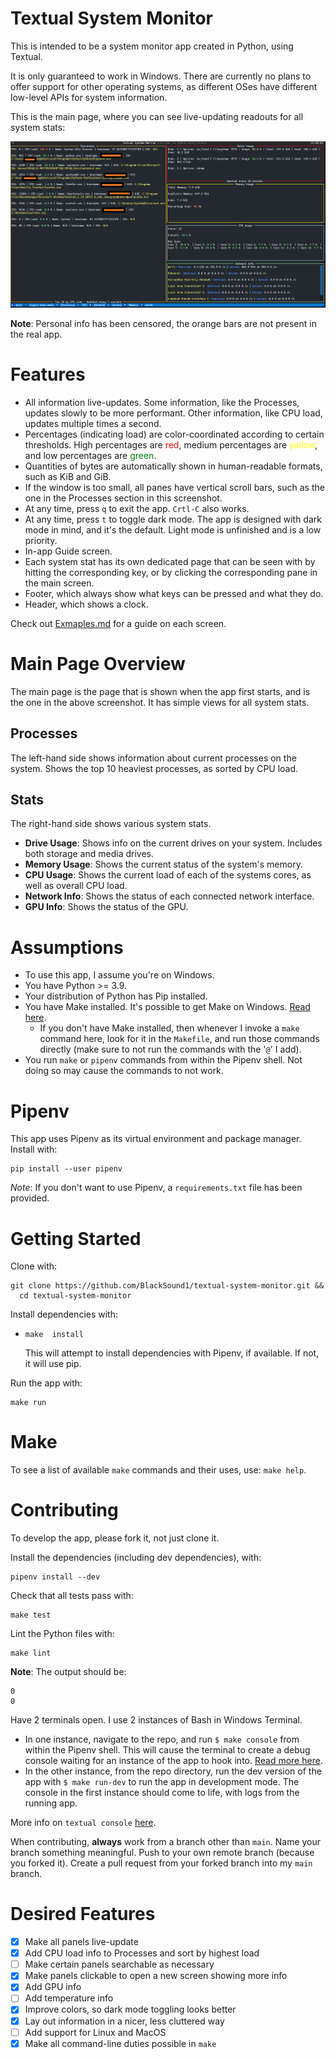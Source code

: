 # Textual System Monitor

This is intended to be a system monitor app created in Python, using Textual.

It is only guaranteed to work in Windows. There are currently no plans to offer support for other 
operating systems, as different OSes have different low-level APIs for system information.


This is the main page, where you can see live-updating readouts for all system stats:

![Somewhat Feature Complete Design](images/Mar29Screenshot.png)

**Note**: Personal info has been censored, the orange bars are not present in the real app.

# Features

- All information live-updates. Some information, like the Processes, updates slowly to be more performant.
  Other information, like CPU load, updates multiple times a second.
- Percentages (indicating load) are color-coordinated according to certain thresholds.
  High percentages are <span style="color: red;">red</span>, medium percentages are
  <span style="color: yellow;">yellow</span>, and low percentages are <span style="color: green;">green</span>.
- Quantities of bytes are automatically shown in human-readable formats, such as KiB and GiB.
- If the window is too small, all panes have vertical scroll bars, such as the one in the
  Processes section in this screenshot.
- At any time, press `q` to exit the app. `Crtl-C` also works.
- At any time, press `t` to toggle dark mode. The app is designed with dark mode in mind, and it's the default.
  Light mode is unfinished and is a low priority.
- In-app Guide screen.
- Each system stat has its own dedicated page that can be seen with by hitting the corresponding key, or by clicking
  the corresponding pane in the main screen.
- Footer, which always show what keys can be pressed and what they do.
- Header, which shows a clock.

Check out [Exmaples.md](Examples.md) for a guide on each screen.

# Main Page Overview

The main page is the page that is shown when the app first starts, and is the one in the above screenshot. It has
simple views for all system stats.

## Processes

The left-hand side shows information about current processes on the system. Shows the top 10 heaviest processes,
as sorted by CPU load. 

## Stats

The right-hand side shows various system stats.

- **Drive Usage**: Shows info on the current drives on your system. Includes both storage and media drives.
- **Memory Usage**: Shows the current status of the system's memory.
- **CPU Usage**: Shows the current load of each of the systems cores, as well as overall CPU load.
- **Network Info**: Shows the status of each connected network interface.
- **GPU Info**: Shows the status of the GPU.

# Assumptions

- To use this app, I assume you're on Windows.
- You have Python >= 3.9.
- Your distribution of Python has Pip installed.
- You have Make installed. It's possible to get Make on Windows.
  [Read here](https://stackoverflow.com/questions/32127524/how-to-install-and-use-make-in-windows).
  - If you don't have Make installed, then whenever I invoke a `make` command here, look for it in the `Makefile`, and
    run those commands directly (make sure to not run the commands with the '`@`' I add).
- You run `make` or `pipenv` commands from within the Pipenv shell. Not doing so may cause the commands to not work.

# Pipenv

This app uses Pipenv as its virtual environment and package manager. Install with:

```shell
pip install --user pipenv
```

*Note*: If you don't want to use Pipenv, a `requirements.txt` file has been provided.

# Getting Started

Clone with:

```shell
git clone https://github.com/BlackSound1/textual-system-monitor.git &&
  cd textual-system-monitor
```

Install dependencies with:

- ```shell
  make  install
  ```

  This will attempt to install dependencies with Pipenv, if available. If not, it will use pip.

Run the app with:

```shell
make run
```

# Make

To see a list of available `make` commands and their uses, use: `make help`.

# Contributing

To develop the app, please fork it, not just clone it.

Install the dependencies (including dev dependencies), with:

```shell
pipenv install --dev
```

Check that all tests pass with:

```shell
make test
```

Lint the Python files with:

```shell
make lint
```

**Note**: The output should be:

```shell
0
0
```

Have 2 terminals open. I use 2 instances of Bash in Windows Terminal. 

- In one instance, navigate to the repo, and run `$ make console` from within the Pipenv shell. 
  This will cause the terminal to create a debug console waiting for an instance of the app to hook into.
  [Read more here](https://textual.textualize.io/guide/devtools/).
- In the other instance, from the repo directory, run the dev version of the app with `$ make run-dev` to run the
  app in development mode. The console in the first instance should come to life, with logs from the running app.

More info on `textual console` [here](https://textual.textualize.io/guide/devtools/#console).

When contributing, **always** work from a branch other than `main`. Name your branch something meaningful. Push to your 
own remote branch (because you forked it). Create a pull request from your forked branch into my `main` branch.

# Desired Features

- [x] Make all panels live-update
- [x] Add CPU load info to Processes and sort by highest load
- [ ] Make certain panels searchable as necessary
- [x] Make panels clickable to open a new screen showing more info
- [x] Add GPU info
- [ ] Add temperature info
- [x] Improve colors, so dark mode toggling looks better
- [x] Lay out information in a nicer, less cluttered way
- [ ] Add support for Linux and MacOS
- [x] Make all command-line duties possible in `make`
